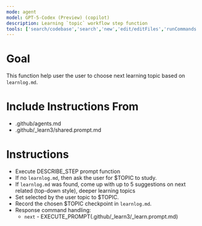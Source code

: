 ```yaml
---
mode: agent
model: GPT-5-Codex (Preview) (copilot)
description: Learning `topic` workflow step function
tools: ['search/codebase','search','new','edit/editFiles','runCommands','runTasks','problems','changes','vscodeAPI','openSimpleBrowser','fetch','githubRepo','extensions']
---
```


# Goal
This function help user the user to choose next learning topic based on `learnlog.md`.

# Include Instructions From
- .github/agents.md
- .github/_learn3/shared.prompt.md

# Instructions
- Execute DESCRIBE_STEP prompt function
- If no `learnlog.md`, then ask the user for $TOPIC to study.
- If `learnlog.md` was found, come up with up to 5 suggestions on next related (top-down style), deeper learning topics
- Set selected by the user topic to $TOPIC.
- Record the chosen $TOPIC checkpoint in `learnlog.md`.
- Response command handling:
     - `next` - EXECUTE_PROMPT(.github/_learn3/_learn.prompt.md)
